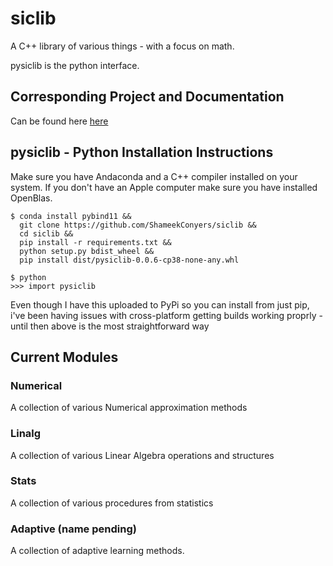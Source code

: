 # siclib

A C++ library of various things - with a focus on math.

pysiclib is the python interface.

## Corresponding Project and Documentation
Can be found here <a href ="https://shameekconyers.com/projects/siclib">here</a>

## pysiclib -  Python Installation Instructions

Make sure you have Andaconda and a C++ compiler installed on your system.
If you don't have an Apple computer make sure you have installed OpenBlas.

```shell
$ conda install pybind11 &&
  git clone https://github.com/ShameekConyers/siclib &&
  cd siclib &&
  pip install -r requirements.txt &&
  python setup.py bdist_wheel &&
  pip install dist/pysiclib-0.0.6-cp38-none-any.whl

$ python
>>> import pysiclib
```

Even though I have this uploaded to PyPi so you can install from
just pip, i've been having issues with cross-platform getting builds
working proprly - until then above is the most straightforward way

## Current Modules

### Numerical
A collection of various Numerical approximation methods

### Linalg
A collection of various Linear Algebra operations and structures

### Stats
A collection of various procedures from statistics

### Adaptive (name pending)

A collection of adaptive learning methods.
